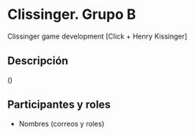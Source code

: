 # Clissinger. Grupo B

Clissinger game development
[Click + Henry Kissinger]

## Descripción

()

## Participantes y roles

- Nombres (correos y roles)
